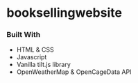 # booksellingwebsite
 ### Built With

* HTML & CSS
* Javascript
* Vanilla tilt.js library
* OpenWeatherMap & OpenCageData API
